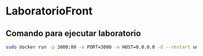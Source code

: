 # LaboratorioFront
## Comando para ejecutar laboratorio
```bash
sudo docker run -p 3000:80 -e PORT=3000 -e HOST=0.0.0.0 -d --restart unless-stopped --name miFront -it front
``` 
